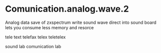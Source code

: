 # Comunication.analog.wave.2
Analog data save of zxspectrum
write sound wave direct into sound board lets you consume less memory and resorce

tele text telefax telex teletelex

sound lab comunication lab


